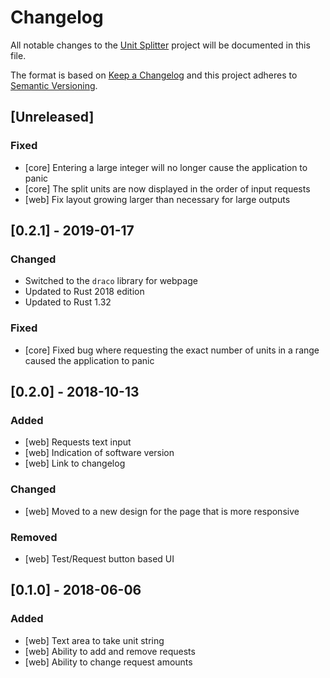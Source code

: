 # Changelog

All notable changes to the [Unit Splitter][unit-splitter] project will be documented in this file.

The format is based on [Keep a Changelog](https://keepachangelog.com/en/1.0.0/)
and this project adheres to [Semantic Versioning](https://semver.org/spec/v2.0.0.html).

[unit-splitter]: https://utils.geemili.xyz/unit-splitter

## [Unreleased]
### Fixed
- [core] Entering a large integer will no longer cause the application to panic
- [core] The split units are now displayed in the order of input requests
- [web] Fix layout growing larger than necessary for large outputs

## [0.2.1] - 2019-01-17
### Changed
- Switched to the `draco` library for webpage
- Updated to Rust 2018 edition
- Updated to Rust 1.32

### Fixed
- [core] Fixed bug where requesting the exact number of units in a range caused
  the application to panic

## [0.2.0] - 2018-10-13
### Added
- [web] Requests text input
- [web] Indication of software version
- [web] Link to changelog

### Changed
- [web] Moved to a new design for the page that is more responsive

### Removed
- [web] Test/Request button based UI

## [0.1.0] - 2018-06-06
### Added
- [web] Text area to take unit string
- [web] Ability to add and remove requests
- [web] Ability to change request amounts

